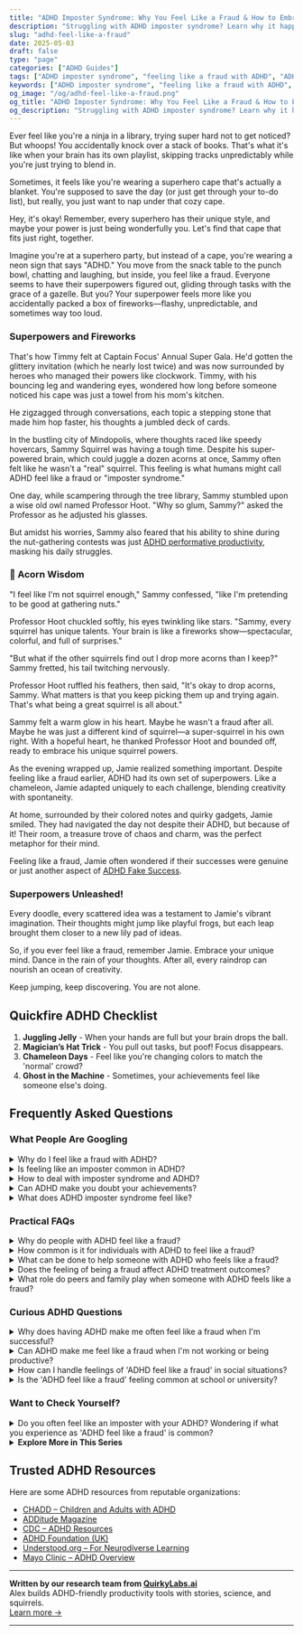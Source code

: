 ```yaml
---
title: "ADHD Imposter Syndrome: Why You Feel Like a Fraud & How to Embrace Your Truth"
description: "Struggling with ADHD imposter syndrome? Learn why it happens, how to stop feeling like a fraud, and finally feel proud of who you are—quirks and all."
slug: "adhd-feel-like-a-fraud"
date: 2025-05-03
draft: false
type: "page"
categories: ["ADHD Guides"]
tags: ["ADHD imposter syndrome", "feeling like a fraud with ADHD", "ADHD self-doubt", "managing ADHD emotions", "embracing ADHD uniqueness", "ADHD identity challenges", "adult ADHD coping"]
keywords: ["ADHD imposter syndrome", "feeling like a fraud with ADHD", "ADHD self-doubt", "managing ADHD emotions", "embracing ADHD uniqueness", "ADHD identity challenges", "adult ADHD coping"]
og_image: "/og/adhd-feel-like-a-fraud.png"
og_title: "ADHD Imposter Syndrome: Why You Feel Like a Fraud & How to Embrace Your Truth"
og_description: "Struggling with ADHD imposter syndrome? Learn why it happens, how to stop feeling like a fraud, and finally feel proud of who you are—quirks and all."
---
```


Ever feel like you're a ninja in a library, trying super hard not to get noticed? But whoops! You accidentally knock over a stack of books. That's what it's like when your brain has its own playlist, skipping tracks unpredictably while you're just trying to blend in.

Sometimes, it feels like you're wearing a superhero cape that's actually a blanket. You're supposed to save the day (or just get through your to-do list), but really, you just want to nap under that cozy cape.

Hey, it's okay! Remember, every superhero has their unique style, and maybe your power is just being wonderfully you. Let's find that cape that fits just right, together.

Imagine you're at a superhero party, but instead of a cape, you're wearing a neon sign that says "ADHD." You move from the snack table to the punch bowl, chatting and laughing, but inside, you feel like a fraud. Everyone seems to have their superpowers figured out, gliding through tasks with the grace of a gazelle. But you? Your superpower feels more like you accidentally packed a box of fireworks—flashy, unpredictable, and sometimes way too loud.

### Superpowers and Fireworks

That's how Timmy felt at Captain Focus' Annual Super Gala. He'd gotten the glittery invitation (which he nearly lost twice) and was now surrounded by heroes who managed their powers like clockwork. Timmy, with his bouncing leg and wandering eyes, wondered how long before someone noticed his cape was just a towel from his mom's kitchen.

He zigzagged through conversations, each topic a stepping stone that made him hop faster, his thoughts a jumbled deck of cards.

In the bustling city of Mindopolis, where thoughts raced like speedy hovercars, Sammy Squirrel was having a tough time. Despite his super-powered brain, which could juggle a dozen acorns at once, Sammy often felt like he wasn't a "real" squirrel. This feeling is what humans might call ADHD feel like a fraud or "imposter syndrome."

One day, while scampering through the tree library, Sammy stumbled upon a wise old owl named Professor Hoot. "Why so glum, Sammy?" asked the Professor as he adjusted his glasses.

But amidst his worries, Sammy also feared that his ability to shine during the nut-gathering contests was just [ADHD performative productivity](/pages/adhd-performative-productivity/), masking his daily struggles.

### 🌟 Acorn Wisdom

"I feel like I'm not squirrel enough," Sammy confessed, "like I'm pretending to be good at gathering nuts."

Professor Hoot chuckled softly, his eyes twinkling like stars. "Sammy, every squirrel has unique talents. Your brain is like a fireworks show—spectacular, colorful, and full of surprises."

"But what if the other squirrels find out I drop more acorns than I keep?" Sammy fretted, his tail twitching nervously.

Professor Hoot ruffled his feathers, then said, "It's okay to drop acorns, Sammy. What matters is that you keep picking them up and trying again. That's what being a great squirrel is all about."

Sammy felt a warm glow in his heart. Maybe he wasn't a fraud after all. Maybe he was just a different kind of squirrel—a super-squirrel in his own right. With a hopeful heart, he thanked Professor Hoot and bounded off, ready to embrace his unique squirrel powers.

As the evening wrapped up, Jamie realized something important. Despite feeling like a fraud earlier, ADHD had its own set of superpowers. Like a chameleon, Jamie adapted uniquely to each challenge, blending creativity with spontaneity.

At home, surrounded by their colored notes and quirky gadgets, Jamie smiled. They had navigated the day not despite their ADHD, but because of it! Their room, a treasure trove of chaos and charm, was the perfect metaphor for their mind.

Feeling like a fraud, Jamie often wondered if their successes were genuine or just another aspect of [ADHD Fake Success](/pages/adhd-fake-success/).

### Superpowers Unleashed!

Every doodle, every scattered idea was a testament to Jamie's vibrant imagination. Their thoughts might jump like playful frogs, but each leap brought them closer to a new lily pad of ideas.

So, if you ever feel like a fraud, remember Jamie. Embrace your unique mind. Dance in the rain of your thoughts. After all, every raindrop can nourish an ocean of creativity.

Keep jumping, keep discovering. You are not alone.

## Quickfire ADHD Checklist

1. **Juggling Jelly** - When your hands are full but your brain drops the ball.
2. **Magician’s Hat Trick** - You pull out tasks, but poof! Focus disappears.
3. **Chameleon Days** - Feel like you're changing colors to match the 'normal' crowd?
4. **Ghost in the Machine** - Sometimes, your achievements feel like someone else's doing.

## Frequently Asked Questions



### What People Are Googling

<details><summary>Why do I feel like a fraud with ADHD?</summary><p>Feeling like a fraud, often called "impostor syndrome," is actually quite common among folks with ADHD. This feeling can stem from the challenges of managing varying productivity levels and societal expectations which might not always align well with how ADHD affects you. Remember, your experiences and struggles are valid, even if they're different from what others seem to go through. It's important to acknowledge your own efforts and the unique strengths you bring to the table, despite the hurdles you face along the way.</p></details>
<details><summary>Is feeling like an imposter common in ADHD?</summary><p>Absolutely, feeling like an imposter is quite common among individuals with ADHD. This feeling often stems from a lifetime of experiences where your unique way of processing or approaching tasks might not align with conventional expectations. Remember, ADHD brains are incredibly creative and capable, but they work differently! It's important to acknowledge your achievements and unique strengths, and understand that everyone, ADHD or not, has their own challenges and feelings of doubt at times.</p></details>
<details><summary>How to deal with imposter syndrome and ADHD?</summary><p>Dealing with imposter syndrome alongside ADHD can feel like a double challenge, but remember, you're not alone in this. One effective strategy is to keep a "success journal" where you jot down all your accomplishments, no matter how small they seem. This can help you visually counteract feelings of being a fraud by providing tangible proof of your capabilities. Also, consider breaking tasks into smaller, manageable steps to reduce overwhelm and boost your confidence as you complete each one. Remember, every little success is a step toward recognizing your true value.</p></details>
<details><summary>Can ADHD make you doubt your achievements?</summary><p>Absolutely, it's quite common for individuals with ADHD to experience doubts about their achievements. This often stems from a history of inconsistent performance, where you might excel in some areas but struggle in others, leading to feelings of uncertainty about your abilities. Remember, your achievements are real and valid, even if your ADHD brain tries to convince you otherwise. It’s important to celebrate all your victories, big and small, and recognize the unique strengths you bring to each accomplishment.</p></details>
<details><summary>What does ADHD imposter syndrome feel like?</summary><p>Experiencing ADHD imposter syndrome can feel like you're constantly doubting the legitimacy of your ADHD diagnosis, often wondering if you're just lazy or not trying hard enough compared to others. It's like carrying a little voice that questions whether your struggles are valid or if you're just making excuses. This can feel isolating and overwhelming, as it seems like you're the only one who can't keep up. Just remember, these feelings are quite common, and acknowledging them is a big step towards understanding and managing your ADHD effectively.</p></details>



### Practical FAQs

<details><summary>Why do people with ADHD feel like a fraud?</summary><p>Feeling like a fraud, or experiencing what's often called "impostor syndrome," is common among individuals with ADHD. This often happens because there's a mismatch between their efforts and the outcomes, especially when ADHD-related challenges make tasks harder than they seem to others. People with ADHD might beat themselves up for struggling with things that appear easy for everyone else, leading to feelings of being an impostor. It’s important to remember that ADHD comes with unique strengths as well, and learning to leverage these can help mitigate those feelings of fraudulence.</p></details>
<details><summary>How common is it for individuals with ADHD to feel like a fraud?</summary><p>It's quite common for individuals with ADHD to experience feelings of being a fraud, often described as imposter syndrome. This happens because people with ADHD can struggle with inconsistency in performance — being brilliant one day and struggling the next, which can really lead to doubting one's abilities and achievements. You're not alone in this; many share these feelings, finding themselves wondering if their successes are deserved or just a stroke of luck. Remember, your challenges don’t define your worth or capabilities, and it's okay to seek support and strategies to manage these feelings.</p></details>
<details><summary>What can be done to help someone with ADHD who feels like a fraud?</summary><p>It's really common for folks with ADHD to feel like impostors sometimes—it's like an uninvited guest at a cozy dinner party. One helpful approach is to chat about these feelings with someone who understands, like a friend or a therapist. It can also be really grounding to keep a little journal of your successes, big or small, to remind yourself of the real, tangible contributions you're making. Remember, every little achievement is a testament to your abilities, and you deserve to recognize and celebrate them!</p></details>
<details><summary>Does the feeling of being a fraud affect ADHD treatment outcomes?</summary><p>Absolutely, the feeling of being a fraud, often known as imposter syndrome, can indeed impact the treatment outcomes for someone with ADHD. It’s quite common to doubt oneself or feel like you’re not quite measuring up, especially when you’re juggling ADHD symptoms. These feelings can make it harder to stick to treatment plans or reach out for help, fearing that you might not be taken seriously. Remember, your experiences and challenges are valid, and addressing these feelings as part of your overall approach can really enhance your treatment effectiveness.</p></details>
<details><summary>What role do peers and family play when someone with ADHD feels like a fraud?</summary><p>When someone with ADHD feels like a fraud, often described as imposter syndrome, the support of peers and family becomes incredibly valuable. These key people can offer reassurance and remind them of their genuine achievements and strengths, helping to counter those internal doubts. Peers, who might share similar experiences, can provide understanding and strategies that have worked for them. Meanwhile, family can offer a consistent base of emotional support and encouragement, reinforcing their loved one’s self-worth and capabilities. It’s all about creating a supportive environment that helps challenge those fraudulent feelings with warmth and understanding.</p></details>



### Curious ADHD Questions

<details><summary>Why does having ADHD make me often feel like a fraud when I'm successful?</summary><p>Feeling like a fraud, often referred to as imposter syndrome, is surprisingly common among people with ADHD. This might happen because the ways you’ve learned to achieve success—perhaps through last-minute sprints or unconventional methods—don't always match the typical narratives of how success "should" be achieved. Additionally, the frequent mismatch between your abilities and consistent performance can make your successes feel unearned or just lucky. Rest assured, your success is valid, and your unique approach is simply another way to navigate your path.</p></details>
<details><summary>Can ADHD make me feel like a fraud when I'm not working or being productive?</summary><p>Absolutely, feeling like a fraud when you're not constantly productive is a common experience for those with ADHD, often referred to as "impostor syndrome." This feeling can stem from the inconsistency in productivity that ADHD can create—one day you might accomplish a huge amount, and the next, very little. It's important to remember that your value isn't tied exclusively to your output; you are deserving and worthwhile all the time, not just when you're being productive. Be gentle with yourself and try to embrace the ebbs and flows of your energy and focus.</p></details>
<details><summary>How can I handle feelings of 'ADHD feel like a fraud' in social situations?</summary><p>It's quite common to feel like a fraud when you have ADHD, especially in social situations where your symptoms might seem more pronounced. Remember, your feelings are valid, but they don't define your entire reality. A good strategy is to prepare a few conversational topics or questions in advance—this can help you feel more confident and grounded. Also, try to surround yourself with understanding friends who make you feel safe to be yourself. This compassionate environment can really help alleviate those feelings of being an imposter.</p></details>
<details><summary>Is the 'ADHD feel like a fraud' feeling common at school or university?</summary><p>Absolutely, the feeling of being a fraud, often called 'impostor syndrome,' is quite common among students with ADHD at both school and university levels. It's really tough when you might be working as hard as you can but still feel like you're not achieving at the same level as your peers, or if you're doing well, you might worry that it's just luck or deception. Remember, your brain works differently, and that’s okay! Embrace your unique strengths and strategies, and remind yourself that everyone's learning journey is different and valid.</p></details>



### Want to Check Yourself?

<details><summary>Do you often feel like an imposter with your ADHD? Wondering if what you experience as 'ADHD feel like a fraud' is common?</summary><p>Absolutely, feeling like an imposter is a common experience among many with ADHD. This feeling can pop up especially when you're doing well or tackling new challenges. It's important to remember that ADHD is diverse in how it affects each person, so your experiences are valid, even if they're different from others'. Be gentle with yourself and recognize that these feelings are a normal part of the journey; you're not alone in this.</p></details>

<script type="application/ld+json">
{
  "@context": "https://schema.org",
  "@type": "FAQPage",
  "mainEntity": [
    {
      "@type": "Question",
      "name": "Why do I feel like a fraud with ADHD?",
      "acceptedAnswer": {
        "@type": "Answer",
        "text": "Feeling like a fraud, often called \"impostor syndrome,\" is actually quite common among folks with ADHD. This feeling can stem from the challenges of managing varying productivity levels and societal expectations which might not always align well with how ADHD affects you. Remember, your experiences and struggles are valid, even if they're different from what others seem to go through. It's important to acknowledge your own efforts and the unique strengths you bring to the table, despite the hurdles you face along the way."
      }
    },
    {
      "@type": "Question",
      "name": "Is feeling like an imposter common in ADHD?",
      "acceptedAnswer": {
        "@type": "Answer",
        "text": "Absolutely, feeling like an imposter is quite common among individuals with ADHD. This feeling often stems from a lifetime of experiences where your unique way of processing or approaching tasks might not align with conventional expectations. Remember, ADHD brains are incredibly creative and capable, but they work differently! It's important to acknowledge your achievements and unique strengths, and understand that everyone, ADHD or not, has their own challenges and feelings of doubt at times."
      }
    },
    {
      "@type": "Question",
      "name": "How to deal with imposter syndrome and ADHD?",
      "acceptedAnswer": {
        "@type": "Answer",
        "text": "Dealing with imposter syndrome alongside ADHD can feel like a double challenge, but remember, you're not alone in this. One effective strategy is to keep a \"success journal\" where you jot down all your accomplishments, no matter how small they seem. This can help you visually counteract feelings of being a fraud by providing tangible proof of your capabilities. Also, consider breaking tasks into smaller, manageable steps to reduce overwhelm and boost your confidence as you complete each one. Remember, every little success is a step toward recognizing your true value."
      }
    },
    {
      "@type": "Question",
      "name": "Can ADHD make you doubt your achievements?",
      "acceptedAnswer": {
        "@type": "Answer",
        "text": "Absolutely, it's quite common for individuals with ADHD to experience doubts about their achievements. This often stems from a history of inconsistent performance, where you might excel in some areas but struggle in others, leading to feelings of uncertainty about your abilities. Remember, your achievements are real and valid, even if your ADHD brain tries to convince you otherwise. It\u2019s important to celebrate all your victories, big and small, and recognize the unique strengths you bring to each accomplishment."
      }
    },
    {
      "@type": "Question",
      "name": "What does ADHD imposter syndrome feel like?",
      "acceptedAnswer": {
        "@type": "Answer",
        "text": "Experiencing ADHD imposter syndrome can feel like you're constantly doubting the legitimacy of your ADHD diagnosis, often wondering if you're just lazy or not trying hard enough compared to others. It's like carrying a little voice that questions whether your struggles are valid or if you're just making excuses. This can feel isolating and overwhelming, as it seems like you're the only one who can't keep up. Just remember, these feelings are quite common, and acknowledging them is a big step towards understanding and managing your ADHD effectively."
      }
    }
  ]
}
</script>
<script type="application/ld+json">
{
  "@context": "https://schema.org",
  "@type": "Article",
  "author": {
    "@type": "Person",
    "name": "QuirkyLabs",
    "url": "https://quirkylabs.ai/about"
  },
  "headline": "ADHD feel like a fraud: \"Beat Impostor Blues: Embrace ADHD & Feel Genuine!\"",
  "mainEntityOfPage": "https://blog.quirkylabs.ai/pages/adhd-feel-like-a-fraud/",
  "datePublished": "2025-05-03"
}
</script>
<script type="application/ld+json">
{
  "@context": "https://schema.org",
  "@type": "BreadcrumbList",
  "itemListElement": [
    {
      "@type": "ListItem",
      "position": 1,
      "name": "Home",
      "item": "https://quirkylabs.ai/"
    },
    {
      "@type": "ListItem",
      "position": 2,
      "name": "Blog",
      "item": "https://blog.quirkylabs.ai/"
    },
    {
      "@type": "ListItem",
      "position": 3,
      "name": "ADHD feel like a fraud: \"Beat Impostor Blues: Embrace ADHD & Feel Genuine!\"",
      "item": "https://blog.quirkylabs.ai/pages/adhd-feel-like-a-fraud/"
    }
  ]
}
</script>

<details>
<summary><strong>Explore More in This Series</strong></summary>

- [Adhd Why Success Feels Fake](/pages/adhd-why-success-feels-fake/)
- [Adhd Perfectionism](/pages/adhd-perfectionism/)
- [Adhd Secret Anxiety](/pages/adhd-secret-anxiety/)
- [Adhd Validation Hunger](/pages/adhd-validation-hunger/)
- [Adhd Overexplaining Yourself](/pages/adhd-overexplaining-yourself/)
- [Adhd Working Hard To Fit In](/pages/adhd-working-hard-to-fit-in/)
- [Adhd Emotional Collapse](/pages/adhd-emotional-collapse/)
- [Adhd Self Sabotage](/pages/adhd-self-sabotage/)
</details>



## Trusted ADHD Resources

Here are some ADHD resources from reputable organizations:

- [CHADD – Children and Adults with ADHD](https://chadd.org)
- [ADDitude Magazine](https://www.additudemag.com)
- [CDC – ADHD Resources](https://www.cdc.gov/ncbddd/adhd)
- [ADHD Foundation (UK)](https://www.adhdfoundation.org.uk)
- [Understood.org – For Neurodiverse Learning](https://www.understood.org)
- [Mayo Clinic – ADHD Overview](https://www.mayoclinic.org/diseases-conditions/adhd)


---

**Written by our research team from [QuirkyLabs.ai](https://quirkylabs.ai)**  
Alex builds ADHD-friendly productivity tools with stories, science, and squirrels.  
[Learn more →](https://quirkylabs.ai)

---